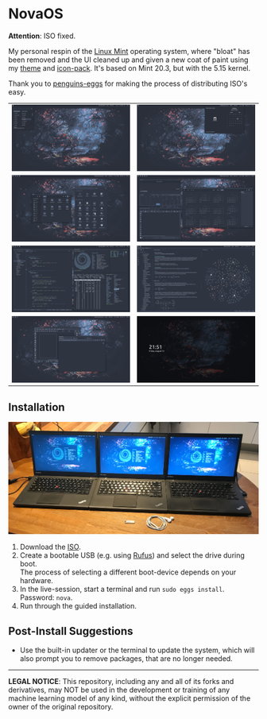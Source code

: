# NovaOS

**Attention**: ISO fixed.

My personal respin of the [Linux Mint](https://linuxmint.com) operating system, where "bloat" has been removed and the UI cleaned up and given a new coat of paint using my [theme](https://github.com/NicklasVraa/Nova-galactic-theme) and [icon-pack](https://github.com/NicklasVraa/Nova-galactic-icons).
It's based on Mint 20.3, but with the 5.15 kernel.

Thank you to [penguins-eggs](https://github.com/pieroproietti/penguins-eggs) for making the process of distributing ISO's easy.

|                                   |                           |
|-----------------------------------|---------------------------|
| ![alt](meta/desktop.png)          | ![alt](meta/applet.png)   |
| ![alt](meta/files_settings.png)   | ![alt](meta/os_apps.png)  |
| ![alt](meta/code_term.png)        | ![alt](meta/obsidian.png) |
| ![alt](meta/browser_inkscape.png) | ![alt](meta/lock.png)     |

## Installation
![showcase](meta/showcase.JPG)
1. Download the [ISO](https://drive.google.com/drive/folders/1djzd2mm6oHLx1MuvaAjNLqDi0mUxStYA?usp=share_link).
2. Create a bootable USB (e.g. using [Rufus](https://rufus.ie/en/)) and select the drive during boot. \
   The process of selecting a different boot-device depends on your hardware.
3. In the live-session, start a terminal and run `sudo eggs install`. Password: `nova`.
4. Run through the guided installation.

## Post-Install Suggestions
- Use the built-in updater or the terminal to update the system, which will also prompt you to remove packages, that are no longer needed.

---
**LEGAL NOTICE**: This repository, including any and all of its forks and derivatives, may NOT be used in the development or training of any machine learning model of any kind, without the explicit permission of the owner of the original repository.
